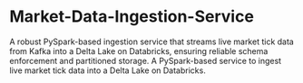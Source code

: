 # Market-Data-Ingestion-Service
A robust PySpark-based ingestion service that streams live market tick data from Kafka into a Delta Lake on Databricks, ensuring reliable schema enforcement and partitioned storage.  A PySpark-based service to ingest live market tick data into a Delta Lake on Databricks.
